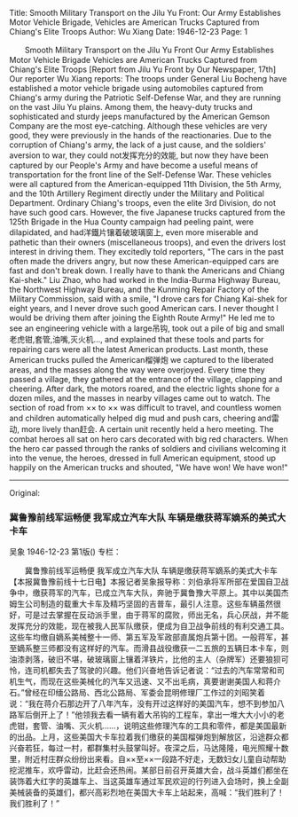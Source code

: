 Title: Smooth Military Transport on the Jilu Yu Front: Our Army Establishes Motor Vehicle Brigade, Vehicles are American Trucks Captured from Chiang's Elite Troops
Author: Wu Xiang
Date: 1946-12-23
Page: 1

　　Smooth Military Transport on the Jilu Yu Front
    Our Army Establishes Motor Vehicle Brigade
    Vehicles are American Trucks Captured from Chiang's Elite Troops
    [Report from Jilu Yu Front by Our Newspaper, 17th] Our reporter Wu Xiang reports: The troops under General Liu Bocheng have established a motor vehicle brigade using automobiles captured from Chiang's army during the Patriotic Self-Defense War, and they are running on the vast Jilu Yu plains. Among them, the heavy-duty trucks and sophisticated and sturdy jeeps manufactured by the American Gemson Company are the most eye-catching. Although these vehicles are very good, they were previously in the hands of the reactionaries. Due to the corruption of Chiang's army, the lack of a just cause, and the soldiers' aversion to war, they could not发挥充分的效能, but now they have been captured by our People's Army and have become a useful means of transportation for the front line of the Self-Defense War. These vehicles were all captured from the American-equipped 11th Division, the 5th Army, and the 10th Artillery Regiment directly under the Military and Political Department. Ordinary Chiang's troops, even the elite 3rd Division, do not have such good cars. However, the five Japanese trucks captured from the 125th Brigade in the Hua County campaign had peeling paint, were dilapidated, and had洋鐵片镶着破玻璃窗上, even more miserable and pathetic than their owners (miscellaneous troops), and even the drivers lost interest in driving them. They excitedly told reporters, "The cars in the past often made the drivers angry, but now these American-equipped cars are fast and don't break down. I really have to thank the Americans and Chiang Kai-shek." Liu Zhao, who had worked in the India-Burma Highway Bureau, the Northwest Highway Bureau, and the Kunming Repair Factory of the Military Commission, said with a smile, "I drove cars for Chiang Kai-shek for eight years, and I never drove such good American cars. I never thought I would be driving them after joining the Eighth Route Army!" He led me to see an engineering vehicle with a large吊钩, took out a pile of big and small老虎钳,套管,油嘴,灭火机..., and explained that these tools and parts for repairing cars were all the latest American products. Last month, these American trucks pulled the American榴弹炮 we captured to the liberated areas, and the masses along the way were overjoyed. Every time they passed a village, they gathered at the entrance of the village, clapping and cheering. After dark, the motors roared, and the electric lights shone for a dozen miles, and the masses in nearby villages came out to watch. The section of road from ×× to ×× was difficult to travel, and countless women and children automatically helped dig mud and push cars, cheering and雷动, more lively than赶会. A certain unit recently held a hero meeting. The combat heroes all sat on hero cars decorated with big red characters. When the hero car passed through the ranks of soldiers and civilians welcoming it into the venue, the heroes, dressed in full American equipment, stood up happily on the American trucks and shouted, "We have won! We have won!"



<hr /> 

Original: 


### 冀鲁豫前线军运畅便  我军成立汽车大队  车辆是缴获蒋军嫡系的美式大卡车
吴象
1946-12-23
第1版()
专栏：

　　冀鲁豫前线军运畅便
    我军成立汽车大队
    车辆是缴获蒋军嫡系的美式大卡车
    【本报冀鲁豫前线十七日电】本报记者吴象报导称：刘伯承将军所部在爱国自卫战争中，缴获蒋军的汽车，已成立汽车大队，奔驰于冀鲁豫大平原上。其中以美国杰姆生公司制造的载重大卡车及精巧坚固的吉普车，最引人注意。这些车辆虽然很好，可是过去掌握在反动派手里，由于蒋军的腐败，师出无名，兵心厌战，并不能发挥充分的效能，现在被我人民军队缴获，便成为自卫战争前线的有利交通工具。这些车均缴自嫡系美械整十一师、第五军及军政部直属炮兵第十团。一般蒋军，甚至嫡系整三师都没有这样好的汽车。而滑县战役缴获一二五旅的五辆日本卡车，则油漆剥落，破旧不堪，破玻璃窗上镶着洋铁片，比他的主人（杂牌军）还要狼狈可怜，连司机都失去了驾驶的兴趣。他们兴奋地告诉记者说：“过去的汽车常常和司机生气，而现在这些美械化的汽车又迅速、又不出毛病，真要谢谢美国人和蒋介石。”曾经在印缅公路局、西北公路局、军委会昆明修理厂工作过的刘昭笑着说：“我在蒋介石那边开了八年汽车，没有开过这样好的美国汽车，想不到参加八路军后倒开上了！”他领我去看一辆有着大吊钩的工程车，拿出一堆大大小小的老虎钳，套管、油嘴、灭火机……，说明这些修理汽车的工具和零件，都是美国最新的出品。上月，这些美国大卡车拉着我们缴获的美国榴弹炮到解放区，沿途群众都兴奋若狂，每过一村，都群集村头鼓掌叫好。夜深之后，马达隆隆，电光照耀十数里，附近村庄群众纷纷出来看。自××至××一段路不好走，无数妇女儿童自动帮助挖泥推车，欢呼雷动，比赶会还热闹。某部日前召开英雄大会，战斗英雄们都坐在装饰着大红字的英雄车上、当这英雄车通过军民欢迎的行列进入会场时，换上全副美械装备的英雄们，都兴高彩烈地在美国大卡车上站起来，高喊：“我们胜利了！我们胜利了！”
